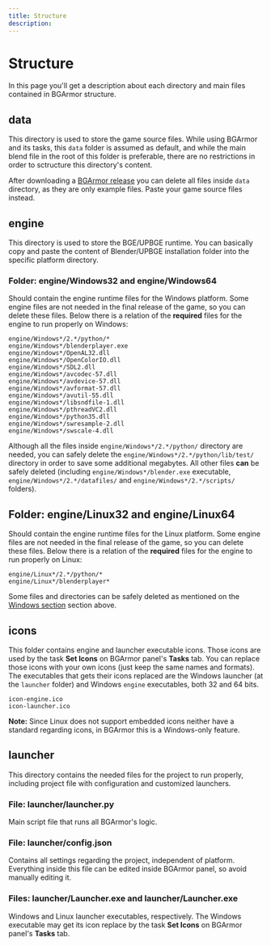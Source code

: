 ```yaml
---
title: Structure
description:
---
```


# Structure
In this page you'll get a description about each directory and main files contained
in BGArmor structure.

## data
This directory is used to store the game source files. While using BGArmor and
its tasks, this `data` folder is assumed as default, and while the main
blend file in the root of this folder is preferable, there are no restrictions
in order to sctructure this directory's content.

After downloading a [BGArmor release](https://github.com/bgempire/bgarmor/releases)
you can delete all files inside `data` directory, as they are only example files.
Paste your game source files instead.

## engine
This directory is used to store the BGE/UPBGE runtime. You can basically copy
and paste the content of Blender/UPBGE installation folder into the specific
platform directory.

### Folder: engine/Windows32 and engine/Windows64
Should contain the engine runtime files for the Windows platform. Some engine
files are not needed in the final release of the game, so you can delete these
files. Below there is a relation of the **required** files for the engine to run
properly on Windows:

```
engine/Windows*/2.*/python/*
engine/Windows*/blenderplayer.exe
engine/Windows*/OpenAL32.dll
engine/Windows*/OpenColorIO.dll
engine/Windows*/SDL2.dll
engine/Windows*/avcodec-57.dll
engine/Windows*/avdevice-57.dll
engine/Windows*/avformat-57.dll
engine/Windows*/avutil-55.dll
engine/Windows*/libsndfile-1.dll
engine/Windows*/pthreadVC2.dll
engine/Windows*/python35.dll
engine/Windows*/swresample-2.dll
engine/Windows*/swscale-4.dll
```

Although all the files inside `engine/Windows*/2.*/python/` directory are
needed, you can safely delete the `engine/Windows*/2.*/python/lib/test/`
directory in order to save some additional megabytes. All other files **can** be
safely deleted (including `engine/Windows*/blender.exe` executable,
`engine/Windows*/2.*/datafiles/` and `engine/Windows*/2.*/scripts/` folders).

## Folder: engine/Linux32 and engine/Linux64
Should contain the engine runtime files for the Linux platform. Some engine
files are not needed in the final release of the game, so you can delete these
files. Below there is a relation of the **required** files for the engine to run
properly on Linux:

```
engine/Linux*/2.*/python/*
engine/Linux*/blenderplayer*
```

Some files and directories can be safely deleted as mentioned on the
[Windows section](#folder-enginewindows32-and-enginewindows64) section above.

## icons
This folder contains engine and launcher executable icons.
Those icons are used by the task **Set Icons** on BGArmor panel's **Tasks** tab.
You can replace those icons with your own icons (just keep the same names and formats).
The executables that gets their icons replaced are the Windows launcher
(at the `launcher` folder) and Windows `engine` executables, both 32 and 64 bits.

```
icon-engine.ico
icon-launcher.ico
```

**Note:** Since Linux does not support embedded icons neither have a standard
regarding icons, in BGArmor this is a Windows-only feature.

## launcher
This directory contains the needed files for the project to run properly, including
project file with configuration and customized launchers.

### File: launcher/launcher.py
Main script file that runs all BGArmor's logic.

### File: launcher/config.json
Contains all settings regarding the project, independent of platform.
Everything inside this file can be edited inside BGArmor panel, so avoid manually editing it.

### Files: launcher/Launcher.exe and launcher/Launcher.exe
Windows and Linux launcher executables, respectively.
The Windows executable may get its icon replace by the task **Set Icons** on BGArmor panel's **Tasks** tab.
